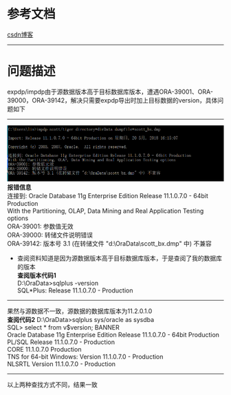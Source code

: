 # 参考文档    
[csdn博客](https://blog.csdn.net/wxl1314920/article/details/41892761)    
***    
# 问题描述  
expdp/impdp由于源数据版本高于目标数据库版本，遭遇ORA-39001、ORA-39000，ORA-39142，解决只需要expdp导出时加上目标数据的version，具体问题如下  
***     
![微信截图](https://github.com/lucklydog/linsir-learnlog/blob/master/oracle%E5%AD%A6%E4%B9%A0%E6%97%A5%E8%AE%B0/image/oracle1.png?raw=true)      
**报错信息**    
    连接到: Oracle Database 11g Enterprise Edition Release 11.1.0.7.0 - 64bit Production   
    With the Partitioning, OLAP, Data Mining and Real Application Testing options   
    ORA-39001: 参数值无效   
    ORA-39000: 转储文件说明错误   
    ORA-39142: 版本号 3.1 (在转储文件 "d:\OraData\scott_bx.dmp" 中) 不兼容              
* 查阅资料知道是因为源数据版本高于目标数据库版本，于是查阅了我的数据库的版本   
**查阅版本代码1**      
    D:\OraData>sqlplus -version     
    SQL*Plus: Release 11.1.0.7.0 - Production
***     
果然与源数据不一致，源数据的数据库版本为11.2.0.1.0      
**查阅代码2**
        D:\OraData>sqlplus sys/oracle as sysdba      
        SQL> select * from v$version;
        BANNER   
        Oracle Database 11g Enterprise Edition Release 11.1.0.7.0 - 64bit Production   
        PL/SQL Release 11.1.0.7.0 - Production   
        CORE    11.1.0.7.0      Production  
        TNS for 64-bit Windows: Version 11.1.0.7.0 - Production   
        NLSRTL Version 11.1.0.7.0 - Production      
***  
以上两种查找方式不同，结果一致  
